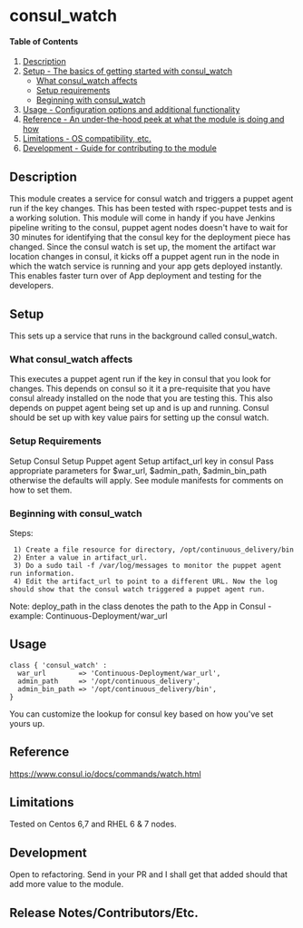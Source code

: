 # consul_watch

#### Table of Contents

1. [Description](#description)
1. [Setup - The basics of getting started with consul_watch](#setup)
    * [What consul_watch affects](#what-consul_watch-affects)
    * [Setup requirements](#setup-requirements)
    * [Beginning with consul_watch](#beginning-with-consul_watch)
1. [Usage - Configuration options and additional functionality](#usage)
1. [Reference - An under-the-hood peek at what the module is doing and how](#reference)
1. [Limitations - OS compatibility, etc.](#limitations)
1. [Development - Guide for contributing to the module](#development)

## Description

This module creates a service for consul watch and triggers a puppet agent run if the key changes. This has been tested with rspec-puppet tests and is a working solution. 
This module will come in handy if you have Jenkins pipeline writing to the consul, puppet agent nodes doesn't have to wait for 30 minutes for identifying that the consul key for the deployment piece has changed. Since the consul watch is set up, the moment the artifact war location changes in consul, it kicks off a puppet agent run in the node in which the watch service is running and your app gets deployed instantly. This enables faster turn over of App deployment and testing for the developers.

## Setup

This sets up a service that runs in the background called consul_watch. 

### What consul_watch affects 

This executes a puppet agent run if the key in consul that you look for changes.
This depends on consul so it it a pre-requisite that you have consul already installed on the node that you are testing this.
This also depends on puppet agent being set up and is up and running.
Consul should be set up with key value pairs for setting up the consul watch.

### Setup Requirements 

Setup Consul
Setup Puppet agent
Setup artifact_url key in consul 
Pass appropriate parameters for $war_url, $admin_path, $admin_bin_path otherwise the defaults will apply. See module manifests for comments on how to set them.

### Beginning with consul_watch

Steps: 

     1) Create a file resource for directory, /opt/continuous_delivery/bin
     2) Enter a value in artifact_url. 
     3) Do a sudo tail -f /var/log/messages to monitor the puppet agent run information.
     4) Edit the artifact_url to point to a different URL. Now the log should show that the consul watch triggered a puppet agent run.

Note: deploy_path in the class denotes the path to the App in Consul - example: Continuous-Deployment/war_url

## Usage

    class { 'consul_watch' :
      war_url        => 'Continuous-Deployment/war_url',
      admin_path     => '/opt/continuous_delivery',
      admin_bin_path => '/opt/continuous_delivery/bin',
    }

You can customize the lookup for consul key based on how you've set yours up.

## Reference
https://www.consul.io/docs/commands/watch.html 

## Limitations

Tested on Centos 6,7 and RHEL 6 & 7 nodes.

## Development

Open to refactoring. Send in your PR and I shall get that added should that add more value to the module.

## Release Notes/Contributors/Etc. 
